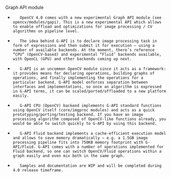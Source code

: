 Graph API module
-        OpenCV 4.0 comes with a new experimental Graph API module (see opencv/modules/gapi). This is a new experimental API which allows to enable offload and optimizations for image processing / CV algorithms on pipeline level.
-        The idea behind G-API is to declare image processing task in form of expressions and then submit it for execution – using a number of available backends. At the moment, there’s reference “CPU” (OpenCV-based) and experimental “Fluid’ backends available, with OpenCL (GPU) and other backends coming up next.
-        G-API is an uncommon OpenCV module since it acts as a framework: it provides means for declaring operations, building graphs of operations, and finally implementing the operations for a particular backend. G-API model enforces separation between interfaces and implementations, so once an algorithm is expressed in G-API terms, it can be scaled/ported/offloaded to a new platform easily.
-        G-API CPU (OpenCV) backend implements G-API standard functions using OpenCV itself (core/imgproc modules) and acts as a quick prototyping/porting/testing backend. If you have an image processing algorithm composed of OpenCV-like functions already, you would be able to switch quickly to G-API by using this backend.
-        G-API Fluid backend implements a cache-efficient execution model and allows to save memory dramatically – e.g. a 1.5GB image processing pipeline fits into 750KB memory footprint with G-API/Fluid. G-API comes with a number of operations implemented for Fluid backend, so one can switch OpenCV/Fluid operations within a graph easily and even mix both in the same graph.
-        Samples and documentation are WIP and will be completed during 4.0 release timeframe.